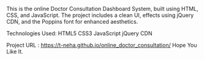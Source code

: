 This is the online Doctor Consultation Dashboard System, built using HTML, CSS, and JavaScript. 
The project includes a clean UI, effects using jQuery CDN, and the Poppins font for enhanced aesthetics.

Technologies Used:
HTML5
CSS3
JavaScript
jQuery CDN

Project URL : https://t-neha.github.io/online_doctor_consultation/
Hope You Like It.
